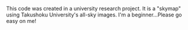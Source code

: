 This code was created in a university research project.
It is a "skymap" using Takushoku University's all-sky images.
I'm a beginner...Please go easy on me!
